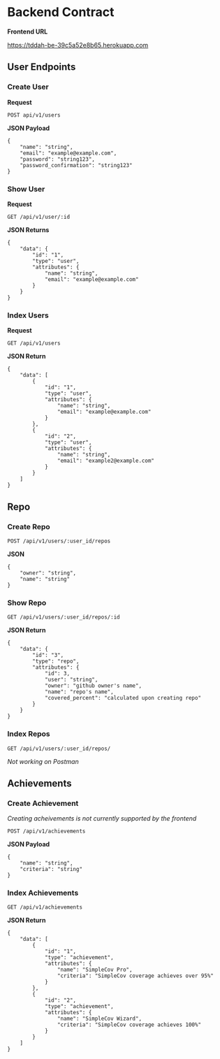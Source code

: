 # Backend Contract

__Frontend URL__

https://tddah-be-39c5a52e8b65.herokuapp.com

## User Endpoints

### Create User

__Request__

`POST api/v1/users`

__JSON Payload__
```
{
    "name": "string",
    "email": "example@example.com",
    "password": "string123",
    "password_confirmation": "string123"
}
```

### Show User

__Request__

`GET /api/v1/user/:id`

__JSON Returns__
```
{
    "data": {
        "id": "1",
        "type": "user",
        "attributes": {
            "name": "string",
            "email": "example@example.com"
        }
    }
}
```

### Index Users

__Request__

`GET /api/v1/users`

__JSON Return__
```
{
    "data": [
        {
            "id": "1",
            "type": "user",
            "attributes": {
                "name": "string",
                "email": "example@example.com"
            }
        },
        {
            "id": "2",
            "type": "user",
            "attributes": {
                "name": "string",
                "email": "example2@example.com"
            }
        }
    ]
}
```

## Repo

### Create Repo

`POST /api/v1/users/:user_id/repos`

__JSON__
```
{
    "owner": "string",
    "name": "string"
}
```

### Show Repo

`GET /api/v1/users/:user_id/repos/:id`

__JSON Return__
```
{
    "data": {
        "id": "3",
        "type": "repo",
        "attributes": {
            "id": 3,
            "user": "string",
            "owner": "github owner's name",
            "name": "repo's name",
            "covered_percent": "calculated upon creating repo"
        }
    }
}
```

### Index Repos

`GET /api/v1/users/:user_id/repos/`

_Not working on Postman_

## Achievements

### Create Achievement

_Creating acheivements is not currently supported by the frontend_

`POST /api/v1/achievements`

__JSON Payload__
```
{
    "name": "string",
    "criteria": "string"
}
```

### Index Achievements

`GET /api/v1/achievements`

__JSON Return__

```
{
    "data": [
        {
            "id": "1",
            "type": "achievement",
            "attributes": {
                "name": "SimpleCov Pro",
                "criteria": "SimpleCov coverage achieves over 95%"
            }
        },
        {
            "id": "2",
            "type": "achievement",
            "attributes": {
                "name": "SimpleCov Wizard",
                "criteria": "SimpleCov coverage achieves 100%"
            }
        }
    ]
}